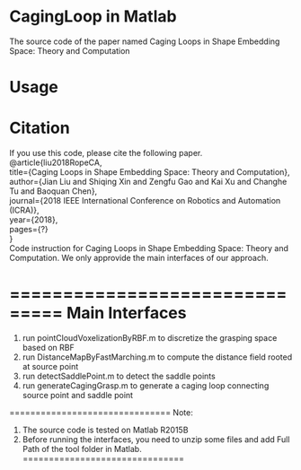# CagingLoop in Matlab
The source code of the paper named Caging Loops in Shape Embedding Space: Theory and Computation

# Usage

# Citation
If you use this code, please cite the following paper.  
@article{liu2018RopeCA,  
  title={Caging Loops in Shape Embedding Space: Theory and Computation},  
  author={Jian Liu and Shiqing Xin and Zengfu Gao and Kai Xu and Changhe Tu and Baoquan Chen},  
  journal={2018 IEEE International Conference on Robotics and Automation (ICRA)},  
  year={2018},  
  pages={?}  
}  
Code instruction for Caging Loops in Shape Embedding Space: Theory and Computation.
We only approvide the main interfaces of our approach.

===============================
        Main Interfaces
===============================
1. run pointCloudVoxelizationByRBF.m to discretize the grasping space based on RBF
2. run DistanceMapByFastMarching.m to compute the distance field rooted at source point
3. run detectSaddlePoint.m to detect the saddle points
4. run generateCagingGrasp.m to generate a caging loop connecting source point and saddle point

===============================
Note:
1. The source code is tested on Matlab R2015B
2. Before running the interfaces, you need to unzip some files and add Full Path of the tool folder in Matlab.
===============================
